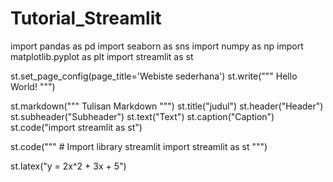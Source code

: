 # Tutorial_Streamlit
import pandas as pd
import seaborn as sns
import numpy as np 
import matplotlib.pyplot as plt
import streamlit as st

st.set_page_config(page_title='Webiste sederhana')
st.write(""" Hello World! """)

st.markdown(""" Tulisan Markdown """)
st.title("judul")
st.header("Header")
st.subheader("Subheader")
st.text("Text")
st.caption("Caption")
st.code("import streamlit as st")

st.code(""" 
        # Import library streamlit
        import streamlit as st
           """)

st.latex("y = 2x^2 + 3x + 5")
